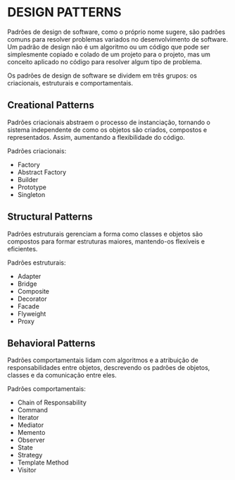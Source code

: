 # DESIGN PATTERNS
Padrões de design de software, como o próprio nome sugere, são padrões comuns para resolver problemas variados no desenvolvimento de software. Um padrão de design não é um algoritmo ou um código que pode ser simplesmente copiado e colado de um projeto para o projeto, mas um conceito aplicado no código para resolver algum tipo de problema.

Os padrões de design de software se dividem em três grupos: os criacionais, estruturais e comportamentais.

## Creational Patterns
Padrões criacionais abstraem o processo de instanciação, tornando o sistema independente de como os objetos são criados, compostos e representados. Assim, aumentando a flexibilidade do código.

Padrões criacionais:
- Factory
- Abstract Factory
- Builder
- Prototype
- Singleton

## Structural Patterns
Padrões estruturais gerenciam a forma como classes e objetos são compostos para formar estruturas maiores, mantendo-os flexíveis e eficientes.

Padrões estruturais:
- Adapter
- Bridge
- Composite
- Decorator
- Facade
- Flyweight
- Proxy

## Behavioral Patterns
Padrões comportamentais lidam com algoritmos e a atribuição de responsabilidades entre objetos, descrevendo os padrões de objetos, classes e da comunicação entre eles.

Padrões comportamentais:
- Chain of Responsability
- Command
- Iterator
- Mediator
- Memento
- Observer
- State
- Strategy
- Template Method
- Visitor